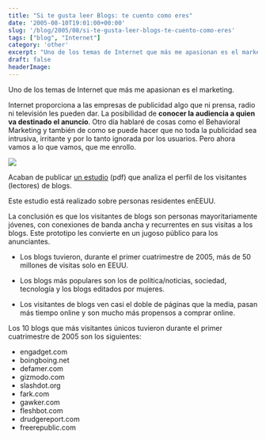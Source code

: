 ```yaml
---
title: "Si te gusta leer Blogs: te cuento como eres"
date: '2005-08-10T19:01:00+00:00'
slug: '/blog/2005/08/si-te-gusta-leer-blogs-te-cuento-como-eres'
tags: ["blog", "Internet"]
category: 'other'
excerpt: "Uno de los temas de Internet que más me apasionan es el marketing.Internet proporciona a las empresas de publicidad algo que ni prensa, radio ni televisión les pueden dar. La posibilidad de **conocer..."
draft: false
headerImage:
---
```

Uno de los temas de Internet que más me apasionan es el marketing.

Internet proporciona a las empresas de publicidad algo que ni prensa, radio ni televisión les pueden dar. La posibilidad de **conocer la audiencia a quien va destinado el anuncio**. Otro día hablaré de cosas como el Behavioral Marketing y también de como se puede hacer que no toda la publicidad sea intrusiva, irritante y por lo tanto ignorada por los usuarios. Pero ahora vamos a lo que vamos, que me enrollo.

[![](http://jorgegorka.files.wordpress.com/survey.jpg)](http://www.comscore.com/blogreport/comScoreBlogReport.pdf)

Acaban de publicar [un estudio](http://www.comscore.com/blogreport/comScoreBlogReport.pdf) (pdf) que analiza el perfil de los visitantes (lectores) de blogs.

Este estudio está realizado sobre personas residentes enEEUU.

La conclusión es que los visitantes de blogs son personas mayoritariamente jóvenes, con conexiones de banda ancha y recurrentes en sus visitas a los blogs. Este prototipo les convierte en un jugoso público para los anunciantes.

- Los blogs tuvieron, durante el primer cuatrimestre de 2005, más de 50 millones de visitas solo en EEUU.

- Los blogs más populares son los de política/noticias, sociedad, tecnología y los blogs editados por mujeres.

- Los visitantes de blogs ven casi el doble de páginas que la media, pasan más tiempo online y son mucho más propensos a comprar online.

Los 10 blogs que más visitantes únicos tuvieron durante el primer cuatrimestre de 2005 son los siguientes:

- engadget.com
- boingboing.net
- defamer.com
- gizmodo.com
- slashdot.org
- fark.com
- gawker.com
- fleshbot.com
- drudgereport.com
- freerepublic.com
